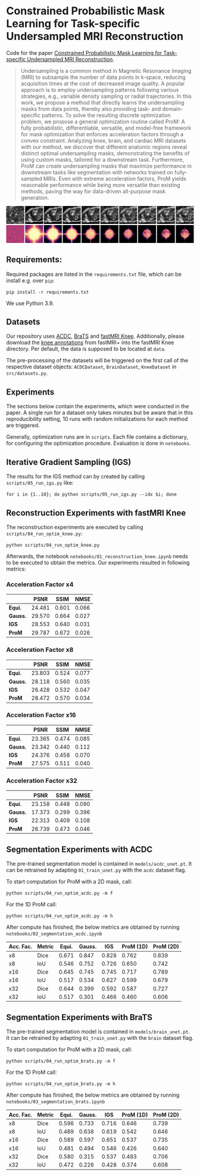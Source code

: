 # Constrained Probabilistic Mask Learning for Task-specific Undersampled MRI Reconstruction

Code for the paper [Constrained Probabilistic Mask Learning for Task-specific Undersampled MRI Reconstruction](tbd).

> Undersampling is a common method in Magnetic Resonance Imaging (MRI) to subsample the number of data points in k-space, reducing acquisition times at the cost of decreased image quality.
> A popular approach is to employ undersampling patterns following various strategies, e.g., variable density sampling or radial trajectories.
> In this work, we propose a method that directly learns the undersampling masks from data points, thereby also providing task- and domain-specific patterns.
> To solve the resulting discrete optimization problem, we propose a general optimization routine called ProM: A fully probabilistic, differentiable, versatile, and model-free framework for mask optimization that enforces acceleration factors
> through a convex constraint.
> Analyzing knee, brain, and cardiac MRI datasets with our method, we discover that different anatomic regions reveal distinct optimal undersampling masks,
> demonstrating the benefits of using custom masks, tailored for a downstream task.
> Furthermore, ProM can create undersampling masks that maximize performance in downstream tasks like segmentation with networks trained on fully-sampled MRIs.
> Even with extreme acceleration factors, ProM yields reasonable performance while being more versatile than existing methods, paving the way for data-driven all-purpose mask generation.


<p align="center">
<img src=assets/prom_progress.png />
</p>

## Requirements:

Required packages are listed in the `requirements.txt` file, which can be install
e.g. over `pip`:

```shell
pip install -r requirements.txt
```

We use Python 3.9.

## Datasets

Our repository uses [ACDC](https://www.creatis.insa-lyon.fr/Challenge/acdc/databases.html),
[BraTS](https://www.med.upenn.edu/sbia/brats2018/data.html) and [fastMRI Knee](https://fastmri.med.nyu.edu).
Additionally, please download the [knee annotations](https://github.com/microsoft/fastmri-plus/blob/main/Annotations/knee.csv)
from fastMRI+ into the fastMRI Knee directory.
Per default, the data is supposed to be located at `data`.

The pre-processing of the datasets will be triggered on the first call
of the respective dataset objects: `ACDCDataset`, `BrainDataset`, `KneeDataset` in
`src/datasets.py`.


## Experiments

The sections below contain the experiments, which were conducted in the paper.
A single run for a dataset only takes minutes but be aware that in this reproducibility
setting, 10 runs with random initializations for each method are triggered.

Generally, optimization runs are in `scripts`. Each file contains a dictionary,
for configuring the optimization procedure. Evaluation is done in `notebooks`.

## Iterative Gradient Sampling (IGS)

The results for the IGS method can by created by calling `scripts/05_run_igs.py`
like:

```shell
for i in {1..10}; do python scripts/05_run_igs.py --idx $i; done
```

## Reconstruction Experiments with fastMRI Knee

The reconstruction experiments are executed by calling `scripts/04_run_optim_knee.py`:

```shell
python scripts/04_run_optim_knee.py
```
Afterwards, the notebook `notebooks/01_reconstruction_knee.ipynb` needs to be executed
to obtain the metrics. Our experiments resulted in following metrics:

### Acceleration Factor x4
|            | **PSNR** | **SSIM** | **NMSE** | 
|------------|----------|----------|----------|
| **Equi.**  | 24.481   | 0.601    | 0.066    | 
| **Gauss.** | 29.570   | 0.664    | 0.027    | 
| **IGS**    | 28.553   | 0.640    | 0.031    | 
| **ProM**   | 29.787   | 0.672    | 0.026    |

### Acceleration Factor x8
|            | **PSNR** | **SSIM** | **NMSE** | 
|------------|----------|----------|----------|
| **Equi.**  | 23.803   | 0.524    | 0.077    | 
| **Gauss.** | 28.118   | 0.560    | 0.035    | 
| **IGS**    | 26.428   | 0.532    | 0.047    | 
| **ProM**   | 28.472   | 0.570    | 0.034    |

### Acceleration Factor x16
|            | **PSNR** | **SSIM** | **NMSE** | 
|------------|----------|----------|----------|
| **Equi.**  | 23.365   | 0.474    | 0.085    | 
| **Gauss.** | 23.342   | 0.440    | 0.112    | 
| **IGS**    | 24.376   | 0.458    | 0.070    | 
| **ProM**   | 27.575   | 0.511    | 0.040    |

### Acceleration Factor x32
|            | **PSNR** | **SSIM** | **NMSE** | 
|------------|----------|----------|----------|
| **Equi.**  | 23.158   | 0.448    | 0.090    | 
| **Gauss.** | 17.373   | 0.299    | 0.396    | 
| **IGS**    | 22.313   | 0.409    | 0.108    | 
| **ProM**   | 26.739   | 0.473    | 0.046    |


## Segmentation Experiments with ACDC

The pre-trained segmentation model is contained in `models/acdc_unet.pt`.
It can be retrained by adapting `01_train_unet.py` with the `acdc` dataset flag.

To start computation for ProM with a 2D mask, call:

```shell
python scripts/04_run_optim_acdc.py -m f
```

For the 1D ProM call:

```shell
python scripts/04_run_optim_acdc.py -m h
```

After compute has finished, the below metrics are obtained by running 
`notebooks/02_segmentation_acdc.ipynb`

| **Acc. Fac.** | **Metric** | **Equi.** | **Gauss.** | **IGS** | **ProM (1D)** | **ProM (2D)** |
|---------------|------------|-----------|------------|---------|---------------|---------------|
| x8            | Dice       | 0.671     | 0.847      | 0.828   | 0.762         | 0.839         |
| x8            | IoU        | 0.546     | 0.752      | 0.726   | 0.650         | 0.742         |
| x16           | Dice       | 0.645     | 0.745      | 0.745   | 0.717         | 0.789         |
| x16           | IoU        | 0.517     | 0.534      | 0.627   | 0.599         | 0.679         |
| x32           | Dice       | 0.644     | 0.399      | 0.592   | 0.587         | 0.727         |
| x32           | IoU        | 0.517     | 0.301      | 0.466   | 0.460         | 0.606         |


## Segmentation Experiments with BraTS

The pre-trained segmentation model is contained in `models/brain_unet.pt`.
It can be retrained by adapting `01_train_unet.py` with the `brain` dataset flag.

To start computation for ProM with a 2D mask, call:

```shell
python scripts/04_run_optim_brats.py -m f
```

For the 1D ProM call:

```shell
python scripts/04_run_optim_brats.py -m h
```

After compute has finished, the below metrics are obtained by running 
`notebooks/03_segmentation_brats.ipynb`

| **Acc. Fac.** | **Metric** | **Equi.** | **Gauss.** | **IGS** | **ProM (1D)** | **ProM (2D)** |
|---------------|------------|-----------|------------|---------|---------------|---------------|
| x8            | Dice       | 0.596     | 0.733      | 0.716   | 0.646         | 0.739         |
| x8            | IoU        | 0.489     | 0.638      | 0.619   | 0.542         | 0.646         |
| x16           | Dice       | 0.589     | 0.597      | 0.651   | 0.537         | 0.735         |
| x16           | IoU        | 0.481     | 0.494      | 0.546   | 0.426         | 0.640         |
| x32           | Dice       | 0.580     | 0.315      | 0.537   | 0.483         | 0.706         |
| x32           | IoU        | 0.472     | 0.226      | 0.428   | 0.374         | 0.608         |
